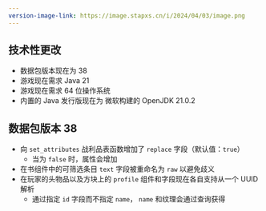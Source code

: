 ```yaml
---
version-image-link: https://image.stapxs.cn/i/2024/04/03/image.png
---
```

## 技术性更改
* 数据包版本现在为 38
* 游戏现在需求 Java 21
* 游戏现在需求 64 位操作系统
* 内置的 Java 发行版现在为 微软构建的 OpenJDK 21.0.2

## 数据包版本 38
* 向 `set_attributes` 战利品表函数增加了 `replace` 字段（默认值：`true`）
    * 当为 `false` 时，属性会增加
* 在书组件中的可筛选条目 `text` 字段被重命名为 `raw` 以避免歧义
* 在玩家的头物品以及方块上的 `profile` 组件和字段现在各自支持从一个 UUID 解析
    * 通过指定 `id` 字段而不指定 `name`， `name` 和纹理会通过查询获得